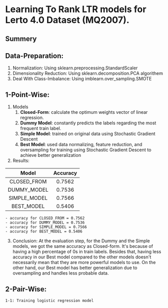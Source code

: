 # Learning To Rank LTR models for Lerto 4.0 Dataset (MQ2007).

## Summery


## Data-Preparation:
1. Normalization: Using sklearn.preprocessing.StandardScaler
2. Dimensionality Reduction: Using sklearn.decomposition.PCA algorithem
3. Deal With Class-Imbalance: Using imblearn.over_sampling.SMOTE 

## 1-Point-Wise:
1. Models
    1. **Closed-Form**: calculate the optimum weights vector of linear regression.
    2. **Dummy Model**: constantly predicts the labels regarding the most frequent train label.
    3. **Simple Model**: trained on original data using Stochastic Gradient Descent
    4. **Best Model**: used data normalizing, feature reduction, and oversampling for training using Stochastic Gradient Descent to achieve better generalization
2. Results:

| Model | Accuracy |
|  :--------:  | :------: |
|  CLOSED_FROM | 0.7562   |
|  DUMMY_MODEL | 0.7536   |
| SIMPLE_MODEL | 0.7566   |
|  BEST_MODEL  | 0.5406   |

    - accuracy for CLOSED_FROM = 0.7562
    - accuracy for DUMMY_MODEL = 0.7536
    - accuracy for SIMPLE_MODEL = 0.7566
    - accuracy for BEST_MODEL = 0.5406
3. Conclusion:
At the evaluation step, for the Dummy and the Simple models, we got the same accuracy as Closed-form. It's because of having a high percentage of 0s in train labels. Besides that, having less accuracy in our Best model compared to the other models doesn't necessarily mean that they are more powerful models to use. On the other hand, our Best model has better generalization due to oversampling and handles less probable data.


## 2-Pair-Wise:
    1-1: Training logistic regression model
